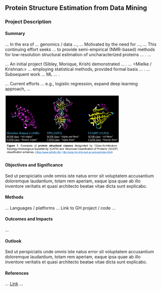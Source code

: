 ## Protein Structure Estimation from Data Mining

### Project Description

#### Summary

... In the era of ... genomics / data ..., ... Motivated by the need for …, ... This continuing effort seeks ... to provide semi-empirical (NMR-based) methods for low-resolution structural estimation of uncharacterized proteins ... . ...  

... An initial project (Sibley, Monique, Krish) demonstrated ... . ... <Mielke / Krishnan:> ... employing statistical methods, provided formal basis ... . ... Subsequent work ... ML ... . 

... Current efforts ... e.g., logistic regression, expand deep learning approach, ...

<img width="75%" height="75%" src="/images/Prot-struct-classes.png?raw=true"/>

#### Objectives and Significance

Sed ut perspiciatis unde omnis iste natus error sit voluptatem accusantium doloremque laudantium, totam rem aperiam, eaque ipsa quae ab illo inventore veritatis et quasi architecto beatae vitae dicta sunt explicabo. 

#### Methods

... Languages / platforms ... Link to GH project / code ...

#### Outcomes and Impacts

...

#### Outlook

Sed ut perspiciatis unde omnis iste natus error sit voluptatem accusantium doloremque laudantium, totam rem aperiam, eaque ipsa quae ab illo inventore veritatis et quasi architecto beatae vitae dicta sunt explicabo.

#### References

... [Link](https://.../) ...

